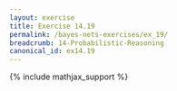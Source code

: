 ```yaml
---
layout: exercise
title: Exercise 14.19
permalink: /bayes-nets-exercises/ex_19/
breadcrumb: 14-Probabilistic-Reasoning
canonical_id: ex14.19
---
```


{% include mathjax_support %}
